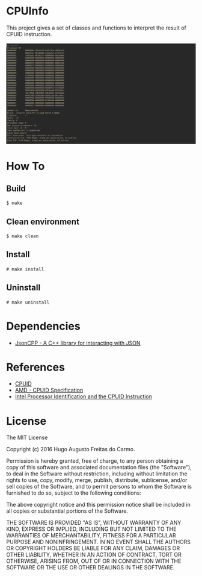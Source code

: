 # CPUInfo

This project gives a set of classes and functions to interpret the result of
CPUID instruction.

![sample output](https://raw.githubusercontent.com/spelcaster/cpuinfo/master/img/sample.jpg)

# How To

## Build

```shell
$ make
```

## Clean environment

```shell
$ make clean
```

## Install

```shell
# make install
```

## Uninstall

```shell
# make uninstall
```

# Dependencies

- [JsonCPP - A C++ library for interacting with JSON](https://github.com/open-source-parsers/jsoncpp)

# References

- [CPUID](https://en.wikipedia.org/wiki/CPUID)
- [AMD - CPUID Specification](http://support.amd.com/TechDocs/25481.pdf)
- [Intel Processor Identification and the CPUID Instruction](https://www.scss.tcd.ie/Jeremy.Jones/CS4021/processor-identification-cpuid-instruction-note.pdf)

# License

The MIT License

Copyright (c) 2016 Hugo Augusto Freitas do Carmo.

Permission is hereby granted, free of charge, to any person obtaining a copy of
this software and associated documentation files (the "Software"), to deal in
the Software without restriction, including without limitation the rights to
use, copy, modify, merge, publish, distribute, sublicense, and/or sell copies of
the Software, and to permit persons to whom the Software is furnished to do so,
subject to the following conditions:

The above copyright notice and this permission notice shall be included in all
copies or substantial portions of the Software.

THE SOFTWARE IS PROVIDED "AS IS", WITHOUT WARRANTY OF ANY KIND, EXPRESS OR
IMPLIED, INCLUDING BUT NOT LIMITED TO THE WARRANTIES OF MERCHANTABILITY, FITNESS
FOR A PARTICULAR PURPOSE AND NONINFRINGEMENT. IN NO EVENT SHALL THE AUTHORS OR
COPYRIGHT HOLDERS BE LIABLE FOR ANY CLAIM, DAMAGES OR OTHER LIABILITY, WHETHER
IN AN ACTION OF CONTRACT, TORT OR OTHERWISE, ARISING FROM, OUT OF OR IN
CONNECTION WITH THE SOFTWARE OR THE USE OR OTHER DEALINGS IN THE SOFTWARE.
